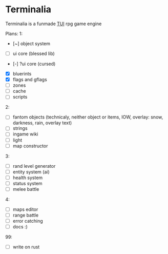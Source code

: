 # Terminalia
Terminalia is a funmade [TUI](https://en.wikipedia.org/wiki/Text-based_user_interface) rpg game engine

Plans:
1:
- [~] object system
- [ ] ui core (blessed lib)
- [-] ?ui core (cursed)
- [x] bluerints
- [x] flags and gflags
- [ ] zones
- [ ] cache
- [ ] scripts

2:
- [ ] fantom objects (technicaly, neither object or items, IOW, overlay: snow, darkness, rain, overlay text)
- [ ] strings
- [ ] ingame wiki
- [ ] light
- [ ] map constructor

3:
- [ ] rand level generator
- [ ] entity system (ai)
- [ ] health system
- [ ] status system
- [ ] melee battle

4:
- [ ] maps editor
- [ ] range battle
- [ ] error catching
- [ ] docs :)

99:
- [ ] write on rust
